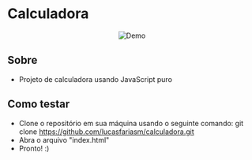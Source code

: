 <h1> Calculadora</h1>
<p align="center">
  <img alt="Demo" src="./img/calculadora.gif">
</p>

<h2> Sobre </h2>

- Projeto de calculadora usando JavaScript puro
<h2> Como testar </h2>

- Clone o repositório em sua máquina usando o seguinte comando: git clone https://github.com/lucasfariasm/calculadora.git
- Abra o arquivo "index.html"
- Pronto! :)